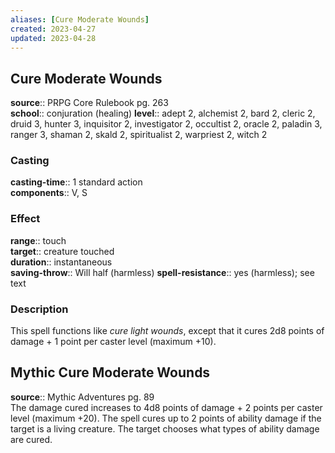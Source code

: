 ```yaml
---
aliases: [Cure Moderate Wounds]
created: 2023-04-27
updated: 2023-04-28
---
```


## Cure Moderate Wounds

**source**:: PRPG Core Rulebook pg. 263  
**school**:: conjuration (healing)
**level**:: adept 2, alchemist 2, bard 2, cleric 2, druid 3, hunter 3, inquisitor 2, investigator 2, occultist 2, oracle 2, paladin 3, ranger 3, shaman 2, skald 2, spiritualist 2, warpriest 2, witch 2

### Casting

**casting-time**:: 1 standard action  
**components**:: V, S

### Effect

**range**:: touch  
**target**:: creature touched  
**duration**:: instantaneous  
**saving-throw**:: Will half (harmless)
**spell-resistance**:: yes (harmless); see text

### Description

This spell functions like *cure light wounds*, except that it cures 2d8 points of damage + 1 point per caster level (maximum +10).

## Mythic Cure Moderate Wounds

**source**:: Mythic Adventures pg. 89  
The damage cured increases to 4d8 points of damage + 2 points per caster level (maximum +20). The spell cures up to 2 points of ability damage if the target is a living creature. The target chooses what types of ability damage are cured.
